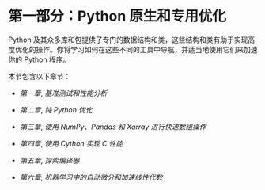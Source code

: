 # 第一部分：Python 原生和专用优化

Python 及其众多库和包提供了专门的数据结构和类，这些结构和类有助于实现高度优化的操作。你将学习如何在这些不同的工具中导航，并适当地使用它们来加速你的 Python 程序。

本节包含以下章节：

+   *第一章*, *基准测试和性能分析*

+   *第二章*, *纯 Python 优化*

+   *第三章*, *使用 NumPy、Pandas 和 Xarray 进行快速数组操作*

+   *第四章*, *使用 Cython 实现 C 性能* 

+   *第五章*, *探索编译器*

+   *第六章*, *机器学习中的自动微分和加速线性代数*
